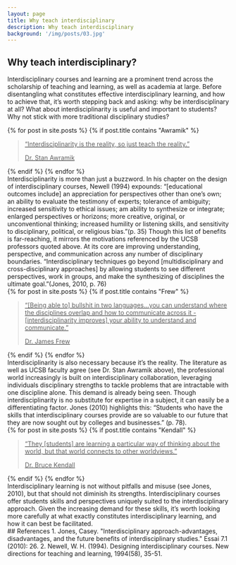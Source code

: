```yaml
---
layout: page
title: Why teach interdisciplinary
description: Why teach interdisciplinary
background: '/img/posts/03.jpg'
---
```


## Why teach interdisciplinary?

Interdisciplinary courses and learning are a prominent trend across the scholarship of teaching and learning, as well as academia at large.  Before disentangling what constitutes effective interdisciplinary learning, and how to achieve that, it’s worth stepping back and asking: why be interdisciplinary at all? What about interdisciplinarity is useful and important to students? Why not stick with more traditional disciplinary studies?
<div>
{% for post in site.posts  %}
    {% if post.title contains "Awramik" %}           
        <a href="{{ post.url | prepend: site.baseurl | replace: '//', '/' }}">
            <blockquote class="blockquote">
            <p class="mb-0">“Interdisciplinarity is the reality, so just teach the reality.”</p>
            <footer class="blockquote-footer  pb-0"> Dr. Stan Awramik</footer>
            </blockquote>
        </a>          
    {% endif %}
{% endfor %}
</div>
Interdisciplinarity is more than just a buzzword. In his chapter on the design of interdisciplinary courses, Newell (1994) expounds:
“[educational outcomes include] an appreciation for perspectives other than one’s own; an ability to evaluate the testimony of experts; tolerance of ambiguity; increased sensitivity to ethical issues; am ability to synthesize or integrate; enlarged perspectives or horizons; more creative, original, or unconventional thinking; increased humility or listening skills, and sensitivity to disciplinary, political, or religious bias.”(p. 35)
Though this list of benefits is far-reaching, it mirrors the motivations referenced by the UCSB professors quoted above.  At its core are improving understanding, perspective, and communication across any number of disciplinary boundaries.
“Interdisciplinary techniques go beyond [multidisciplinary and cross-disciplinary approaches] by allowing students to see different perspectives, work in groups, and make the synthesizing of disciplines the ultimate goal.”(Jones, 2010, p. 76)
<div >
{% for post in site.posts  %}
    {% if post.title contains "Frew" %}           
        <a href="{{ post.url | prepend: site.baseurl | replace: '//', '/' }}">
            <blockquote class="blockquote">
            <p class="mb-0">“[Being able to] bullshit in two languages...you can understand where the disciplines overlap and how to communicate across it - [interdisciplinarity improves] your ability to understand and communicate.”</p>
            <footer class="blockquote-footer pb-0"> Dr. James Frew</footer>
            </blockquote>
        </a>          
    {% endif %}
{% endfor %}
</div>
Interdisciplinarity is also necessary because it’s the reality.  The literature as well as UCSB faculty agree (see Dr. Stan Awramik above), the professional world increasingly is built on interdisciplinary collaboration, leveraging individuals disciplinary strengths to tackle problems that are intractable with one discipline alone.  This demand is already being seen. Though interdisciplinarity is no substitute for expertise in a subject, it can easily be a differentiating factor. Jones (2010) highlights this: “Students who have the skills that interdisciplinary courses
provide are so valuable to our future that they are now sought out by colleges and businesses.” (p. 78).
<div>
{% for post in site.posts  %}
    {% if post.title contains "Kendall" %}           
        <a href="{{ post.url | prepend: site.baseurl | replace: '//', '/' }}">
            <blockquote class="blockquote">
            <p class="mb-0">“They [students] are learning a particular way of thinking about the world, but that world connects to other worldviews.”</p>
            <footer class="blockquote-footer pb-0"> Dr. Bruce Kendall</footer>
            </blockquote>
        </a>          
    {% endif %}
{% endfor %}
</div>
Interdisciplinary learning is not without pitfalls and misuse (see Jones, 2010), but that should not diminish its strengths.  Interdisciplinary courses offer students skills and perspectives uniquely suited to the interdisciplinary approach. Given the increasing demand for these skills, it’s worth looking more carefully at what exactly constitutes interdisciplinary learning, and how it can best be facilitated.

<div class="ref-apa" markdown="1">
## References
1.  Jones, Casey. "Interdisciplinary approach-advantages, disadvantages, and the future benefits of interdisciplinary studies." Essai 7.1 (2010): 26.
2.  Newell, W. H. (1994). Designing interdisciplinary courses. New directions for teaching and learning, 1994(58), 35-51. 
</div>
